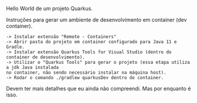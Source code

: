 Hello World de um projeto Quarkus.

Instruções para gerar um ambiente de desenvolvimento em container (dev container).

```
-> Instalar extensão "Remote - Containers"
-> Abrir pasta do projeto em container configurado para Java 11 e Gradle.
-> Instalar extensão Quarkus Tools for Visual Studio (dentro do container de desenvolvimento).
-> Utilizar o "Quarkus Tools" para gerar o projeto (essa etapa utiliza a jdk Java instalada
no container, não sendo necessário instalar na máquina host).
-> Rodar o comando ./gradlew quarkusDev dentro do container.
```

Devem ter mais detalhes que eu ainda não compreendi. Mas por enquanto é isso.
